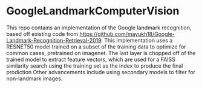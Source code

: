 # GoogleLandmarkComputerVision

This repo contains an implementation of the Google landmark recognition, based off existing code from https://github.com/mayukh18/Google-Landmark-Recognition-Retrieval-2019.
This implementation uses a RESNET50 model trained on a subset of the training data to optimize for common cases, pretrained on imagenet. 
The last layer is chopped off of the trained model to extract feature vectors, which are used for a FAISS similarity search using the training set as the index to produce the final prodiction
Other advancements include using secondary models to filter for non-landmark images.
